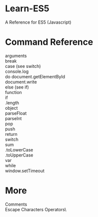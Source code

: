 # Learn-ES5
A Reference for ES5 (Javascript)

# Command Reference
arguments\
break\
case (see switch)\
console.log\
do
document.getElementById\
document.write\
else (see if)\
function\
if\
.length\
object\
parseFloat\
parseInt\
pop\
push\
return\
switch\
sum\
.toLowerCase\
.toUpperCase\
var\
while\
window.setTimeout

# More

Comments\
Escape Characters
Operators\
